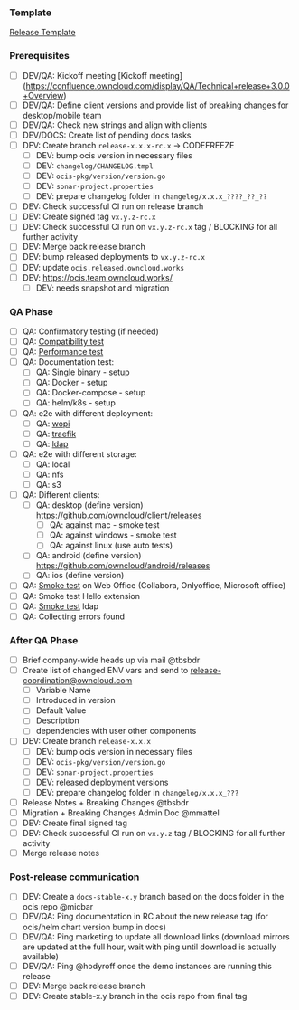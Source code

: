 ### Template
[Release Template](https://github.com/owncloud/ocis/blob/master/.github/release_template.md)

### Prerequisites

* [ ] DEV/QA: Kickoff meeting [Kickoff meeting] (https://confluence.owncloud.com/display/QA/Technical+release+3.0.0+Overview)
* [ ] DEV/QA: Define client versions and provide list of breaking changes for desktop/mobile team
* [ ] DEV/QA: Check new strings and align with clients
* [ ] DEV/DOCS: Create list of pending docs tasks 
* [ ] DEV: Create branch `release-x.x.x-rc.x` -> CODEFREEZE
  * [ ] DEV: bump ocis version in necessary files
  * [ ] DEV: `changelog/CHANGELOG.tmpl`
  * [ ] DEV: `ocis-pkg/version/version.go`
  * [ ] DEV: `sonar-project.properties` 
  * [ ] DEV: prepare changelog folder in `changelog/x.x.x_????_??_??`
* [ ] DEV: Check successful CI run on release branch
* [ ] DEV: Create signed tag `vx.y.z-rc.x`
* [ ] DEV: Check successful CI run on `vx.y.z-rc.x` tag / BLOCKING for all further activity
* [ ] DEV: Merge back release branch
* [ ] DEV: bump released deployments to `vx.y.z-rc.x`
* [ ] DEV: update `ocis.released.owncloud.works`
* [ ] DEV: https://ocis.team.owncloud.works/
  * [ ] DEV: needs snapshot and migration

### QA Phase

* [ ] QA: Confirmatory testing (if needed)
* [ ] QA: [Compatibility test](https://github.com/owncloud/QA/blob/master/Server/Test_Plan_OCIS_Compatibility_Test.md)
* [ ] QA: [Performance test](https://github.com/owncloud/cdperf/tree/main/packages/k6-tests/src)
* [ ] QA: Documentation test:
  * [ ] QA: Single binary - setup
  * [ ] QA: Docker - setup
  * [ ] QA: Docker-compose - setup
  * [ ] QA: helm/k8s - setup
* [ ] QA: e2e with different deployment:
  * [ ] QA: [wopi](ocis.ocis-wopi.released.owncloud.works) 
  * [ ] QA: [traefik](ocis.ocis-traefik.released.owncloud.works)
  * [ ] QA: [ldap](ocis.ocis-ldap.released.owncloud.works)
* [ ] QA: e2e with different storage:
  * [ ] QA: local
  * [ ] QA: nfs
  * [ ] QA: s3
* [ ] QA: Different clients:
  * [ ] QA: desktop (define version) https://github.com/owncloud/client/releases
    * [ ] QA: against mac - smoke test
    * [ ] QA: against windows - smoke test
    * [ ] QA: against linux (use auto tests)
  * [ ] QA: android (define version) https://github.com/owncloud/android/releases
  * [ ] QA: ios (define version)
* [ ] QA: [Smoke test](https://github.com/owncloud/QA/blob/master/Server/Test_Plan_OCIS_Smoke_Web_Office_Test.md) on Web Office (Collabora, Onlyoffice, Microsoft office)
* [ ] QA: Smoke test Hello extension
* [ ] QA: [Smoke test](https://github.com/owncloud/QA/blob/master/Server/Test_Plan_OCIS_Smoke_Ldap_Test.md) ldap
* [ ] QA: Collecting errors found

### After QA Phase

* [ ] Brief company-wide heads up via mail @tbsbdr
* [ ] Create list of changed ENV vars and send to release-coordination@owncloud.com
  * [ ] Variable Name
  * [ ] Introduced in version
  * [ ] Default Value
  * [ ] Description
  * [ ] dependencies with user other components
* [ ] DEV: Create branch `release-x.x.x`
  * [ ] DEV: bump ocis version in necessary files
  * [ ] DEV: `ocis-pkg/version/version.go`
  * [ ] DEV: `sonar-project.properties`
  * [ ] DEV: released deployment versions
  * [ ] DEV: prepare changelog folder in `changelog/x.x.x_???`
* [ ] Release Notes + Breaking Changes @tbsbdr
* [ ] Migration + Breaking Changes Admin Doc @mmattel
* [ ] DEV: Create final signed tag
* [ ] DEV: Check successful CI run on `vx.y.z` tag / BLOCKING for all further activity
* [ ] Merge release notes 

### Post-release communication
* [ ] DEV: Create a `docs-stable-x.y` branch based on the docs folder in the ocis repo @micbar 
* [ ] DEV/QA: Ping documentation in RC about the new release tag (for ocis/helm chart version bump in docs)
* [ ] DEV/QA: Ping marketing to update all download links (download mirrors are updated at the full hour, wait with ping until download is actually available)
* [ ] DEV/QA: Ping @hodyroff once the demo instances are running this release
* [ ] DEV: Merge back release branch
* [ ] DEV: Create stable-x.y branch in the ocis repo from final tag
